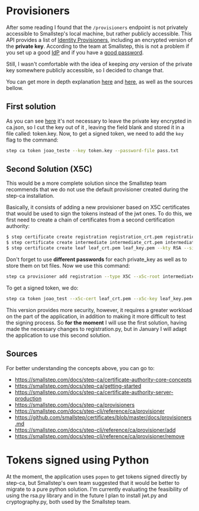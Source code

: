# Provisioners

After some reading I found that the ```/provisioners``` endpoint is not privately accessible to Smallstep's local machine, but rather publicly accessible. This API provides a list of [Identity Provisioners](https://smallstep.com/docs/step-ca/provisioners#managing-provisioners), including an encrypted version of the **private key**. According to the team at Smallstep, this is not a problem if you set up a good [IdP](https://github.com/smallstep/certificates/discussions/668#discussioncomment-1854913) and if you have a [good password](https://github.com/smallstep/certificates/discussions/668#discussioncomment-1860002).

Still, I wasn't comfortable with the idea of keeping _any_ version of the private key somewhere publicly accessible, so I decided to change that.

You can get more in depth explanation [here](https://github.com/smallstep/certificates/discussions/668) and [here](https://github.com/smallstep/certificates/discussions/734), as well as the sources bellow.

## First solution
As you can see [here](https://github.com/smallstep/certificates/discussions/668#discussioncomment-1860002) it's not necessary to leave the private key encrypted in ca.json, so I cut the key out of it , leaving the field blank and stored it in a file called: token.key. Now, to get a signed token, we need to add the ```key``` flag to the command:
```bash
step ca token joao_teste --key token.key --password-file pass.txt
```

## Second Solution (X5C)
This would be a more complete solution since the Smallstep team recommends that we do not use the default provisioner created during the step-ca installation.

Basically, it consists of adding a new provisioner based on X5C certificates that would be used to sign the tokens instead of the jwt ones. To do this, we first need to create a chain of certificates from a second certification authority:
```bash
$ step certificate create registration registration_crt.pem registration_key.pem --profile root-ca --kty RSA --size 4096
$ step certificate create intermediate intermediate_crt.pem intermediate_key.pem --profile intermediate-ca --kty RSA --size 4096 --ca registration_crt.pem --ca-key registration_key.pem
$ step certificate create leaf leaf_crt.pem leaf_key.pem --kty RSA --size 4096 --ca intermediate_crt.pem --ca-key intermediate_key.pem --bundle
```
Don't forget to use **different passwords** for each private_key as well as to store them on txt files. Now we use this command:
```bash
step ca provisioner add registration --type X5C --x5c-root intermediate_crt.pem
```
To get a signed token, we do:
```bash
step ca token joao_test --x5c-cert leaf_crt.pem --x5c-key leaf_key.pem --password-file pass_leaf_X5C.tx
```
This version provides more security, however, it requires a greater workload on the part of the application, in addition to making it more difficult to test the signing process. So **for the moment** I will use the first solution, having made the necessary changes to registration.py, but in January I will adapt the application to use this second solution.

## Sources
For better understanding the concepts above, you can go to:
- https://smallstep.com/docs/step-ca/certificate-authority-core-concepts
- https://smallstep.com/docs/step-ca/getting-started
- https://smallstep.com/docs/step-ca/certificate-authority-server-production
- https://smallstep.com/docs/step-ca/provisioners
- https://smallstep.com/docs/step-cli/reference/ca/provisioner
- https://github.com/smallstep/certificates/blob/master/docs/provisioners.md
- https://smallstep.com/docs/step-cli/reference/ca/provisioner/add
- https://smallstep.com/docs/step-cli/reference/ca/provisioner/remove

# Tokens signed using Python
At the moment, the application uses ```popen``` to get tokens signed directly by step-ca, but Smallstep's own team suggested that it would be better to migrate to a pure python solution. I'm currently evaluating the feasibility of using the rsa.py library and in the future I plan to install jwt.py and cryptography.py, both used by the Smallstep team.

